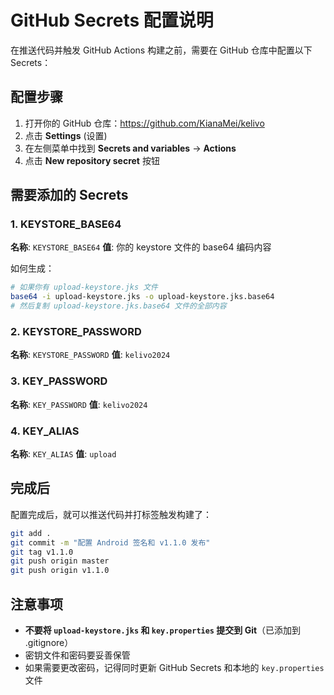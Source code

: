 # GitHub Secrets 配置说明

在推送代码并触发 GitHub Actions 构建之前，需要在 GitHub 仓库中配置以下 Secrets：

## 配置步骤

1. 打开你的 GitHub 仓库：https://github.com/KianaMei/kelivo
2. 点击 **Settings** (设置)
3. 在左侧菜单中找到 **Secrets and variables** → **Actions**
4. 点击 **New repository secret** 按钮

## 需要添加的 Secrets

### 1. KEYSTORE_BASE64
**名称**: `KEYSTORE_BASE64`
**值**: 你的 keystore 文件的 base64 编码内容

如何生成：
```bash
# 如果你有 upload-keystore.jks 文件
base64 -i upload-keystore.jks -o upload-keystore.jks.base64
# 然后复制 upload-keystore.jks.base64 文件的全部内容
```

### 2. KEYSTORE_PASSWORD
**名称**: `KEYSTORE_PASSWORD`
**值**: `kelivo2024`

### 3. KEY_PASSWORD
**名称**: `KEY_PASSWORD`
**值**: `kelivo2024`

### 4. KEY_ALIAS
**名称**: `KEY_ALIAS`
**值**: `upload`

## 完成后

配置完成后，就可以推送代码并打标签触发构建了：

```bash
git add .
git commit -m "配置 Android 签名和 v1.1.0 发布"
git tag v1.1.0
git push origin master
git push origin v1.1.0
```

## 注意事项

- **不要将 `upload-keystore.jks` 和 `key.properties` 提交到 Git**（已添加到 .gitignore）
- 密钥文件和密码要妥善保管
- 如果需要更改密码，记得同时更新 GitHub Secrets 和本地的 `key.properties` 文件

